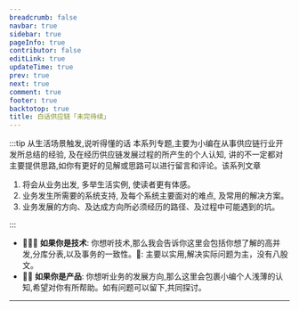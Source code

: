 ```yaml
---
breadcrumb: false
navbar: true
sidebar: true
pageInfo: true
contributor: false
editLink: true
updateTime: true
prev: true
next: true
comment: true
footer: true
backtotop: true
title: 白话供应链「未完待续」
---
```


:::tip 从生活场景触发,说听得懂的话
本系列专题,主要为小编在从事供应链行业开发所总结的经验, 及在经历供应链发展过程的所产生的个人认知, 讲的不一定都对
主要提供思路,如你有更好的见解或思路可以进行留言和评论。该系列文章

1. 将会从业务出发, 多举生活实例, 使读者更有体感。
2. 业务发生所需要的系统支持, 及每个系统主要面对的难点, 及常用的解决方案。
3. 业务发展的方向、及达成方向所必须经历的路径、及过程中可能遇到的坑。

:::

- 👨🏻‍💻 **如果你是技术**: 你想听技术,那么我会告诉你这里会包括你想了解的高并发,分库分表,以及事务的一致性。📢: 主要以实用,解决实际问题为主，没有八股文。
- 👨‍🔧 **如果你是产品**: 你想听业务的发展方向,那么这里会包裹小编个人浅薄的认知,希望对你有所帮助。如有问题可以留下,共同探讨。

---

<Title title="小明网购" sub-title="站在用户的视角,看生活中的供应链"/>


**2023年1月1日杭州**，家住上城区文明家园的小明同学在某 APP 上,下单买了一瓶**美容养颜护肤套装**，
1 月 1 日下午两点订单显示仓库**已经发货**，1 月 3 日**顺丰送货**上门，小明在签收快递时候发现，
产品并不是他想要的产品，于是登录 APP **联系客服**，要求提供无条件退款。客服联系小明需要**先进行签收**，
然后申请售后，选择上门取件按照客服提供的**退货地址**寄出，退货仓在收到快递**验收入库后**，自动进行退款。


以上这是小明同学从电商公司购买商品及申请售后的全部流程。这是从客户的视角出发我们所看到的流程，
从客户视角出发,相信我们每个人都会有自己的认知,因为这些场景在我们的日常生活中经历的都太多了。
但是你知道从电商公司视角出发， 会经过哪些流程吗？思考一下现在假如让我们来为
公司搭建一套这样的供应链系统, 你知道公司都需要具备哪些能力吗?

>好了小明的购物和售后流程大家先记住,下面我们看,在满足小明同学网上购物和售后的需求下,电商公司都需要
具有什么能力,以及这些能力都属于那些系统。


### 采购系统

作为一家电商公司，我们要出售产品，那么`我们的产品从哪里来的呢？` 如果是线下的话，可能就是老板骑着三轮车去进货，进完货后放到家里。
那么这个流程其实就是进货，专业的说法就是采购！**所以要想卖货，首先我们要采购货品。** 思考一下我们是一个大的电商公司,我们要一次性采购巨量的商品,
作为厂家相信不是所有厂家都敢一次性生产很多产品等着电商公司来采购, 所以虽然你来采购了，但是厂家不一定有货, 估我们的采购还需要一个到货的管理,用来处理
厂商**分批到货的场景**。既然消费者都会有售后的问题,那么电商一定也会有售后的问题, 电商公司进货也会遇到售后的问题，比如说这批货有残次就需要退货，
再比如说这批货有严重质量问题，就需要**索赔**。以上是经销模式下采购系统所要具备的能力。之所以这么说是因为后面我们还要提到一个寄售的模式。这个就放到采购系统
章节在展开细说。

### 商货品系统

计算机系统就是对现实世界的模拟,前面我的采购系统会对货品进行采购,但是商货品如何在计算机系统中表示呢? 所以就需要一个商货品系统,商货品系统属于基础服务主要提
供商货品的能力。 一个货品就是对应一个条码,一个商品可能是多个货品的组合,也可能是一个货品换了一个名字而已。相信这些套路大家也看到不少。

比如: 
- 货品: 一瓶拉菲

电商公司进行营销将82年的拉菲单独拿出售卖，换个名字。 就变成了一个商品: 82年拉菲。 其他年份的拉菲, 在组合产生一个新的商品: 拉菲全家桶


这里注意,商品是拿出去售卖的,只会在订单中看到, 而货品是供应链的概念,只会在供应链系统中使用, 商品和货品是不一样的，但是商品和货品是一定的关系的。

商货品系统是一个复杂的后台管理系统: 如果说采购系统是血管,那么商货品系统就是血液, 有了血液供应链才能运转起来。供应链不同的系统对商货品的关注点是不一样的，
这就要求商货品能提供较多的属性信息, 比如采购需要知道商品的保质期, 仓系统需要知道商品的体积，报关系统需要知道货品的 `hsCode（海关编码）` 等等。

从技术上考虑, 无论前后台对商货品的调用都是巨大的,尤其是商品,这直接影响了用户的购物体验,比如点进去一个商品详情,查询了半天没有看到商品详情信息。这是非常糟糕的。



### 仓网系统

假如说是小生意，采购可能就是放老板的家里了，但是如果是对于大公司呢？可能更多会考虑发货速度，以及履约时效，这就需要有一个CDN加速一样的东西，如何为用户购物的订单周期加速呢？
让用户以最快的速度拿到自己心仪的商品呢? 目前大部分企业的做法就是: 在离消费者最近的地方建一个仓库然后采购的货品直接就入库到离消费者近的地方，
比如华北地区的消费者让他从，天津仓发货。而上海杭州的消费者，让他从宁波仓发货。但是如何管理仓库以及仓库的覆盖范围呢，就需要一个仓管理系统用来管理仓的覆盖范围。
仓网系统也是一个对系统要求比较高的系统, 和商货品一样,仓也是基础信息,查询仓库信息的速度决定了用户的体验。

### 地址服务

地址服务和前面的仓和商货品一样也都是基础的服务, 当用户选择了收货地址, 前台服务就会根据用户的收货地址查询仓网,找到距离这个收货地址最近的发货仓, 然后前台服务在拿着这个发货仓
去查询这个仓的库存是否满足用户的下单需要。关于国家的地址编码、国家的英文编码这个都是有一个全球的标准规范的, 这个可绝对不能自己生成。在后面的专题章节, 会告诉你如何获取
全球的标准地址信息的。

- 中国  87 CN +86

### 价格税率

价格看起来很简单,但是实际做起来可不是那么简单，这个价格既包括了电商公司的采购价也会包括销售价,以及还可能在不同的渠道会展示不同的价格。
下面举一个例子

一个勺子，采购价格0.5元, 京东销售价 1元, 拼多多渠道 0.6元,。

采购价是与厂家进行确认的, 是会包含在合同中的, 但是物价总会上涨,合同总会到期, 这就还需要价格系统会有一个价格快照, 能反映出每次变动的记录。
有些公司价格可能还有更多的花样,比如说会员价，白金会员价，黄金会员价等等。

税率相关:

![](https://img.springlearn.cn/blog/b55922f6fe33517d8226ef2e30eb0815.png)

- 跨境综合
- 销项税: 是指纳税人发生应税销售行为，按照销售额和相应税率计算收取的增值税额，为销项税额。


---


`好了,截止到这里供应链的Inbound流程所涉及的系统基本就完成了,接下来我们看Outbound流程`


### 履约系统

在完整的购物过程中,用户下订单前的操作,都属于交易系统的范围,而下完订单后到用户签收的流程就属于供应链了。
履约系统就是这个承上启下的系统。无论公域的订单还是私域的订单都会先统一到履约系统。然后由履约系统给供应链的
各个系统交互,最终将订单的信息,物流的信息展示到用户的订单信息上。

1. 接受交易系统推送的订单信息(公域推单)
2. 从淘宝天猫抖音等外部,APP拉取订单(私域拉单)
3. 为用户的订单生成包裹信息,并给包裹生成快递单号。
4. 接受物流订单的轨迹信息,同步到用户订单。
5. 对于跨境订单,还需要进行三单报关(支付单、订单、物流单)。
6. 推送订单给仓系统,并扣减库存。


### 物流轨迹

并不是每个电商公司都会有自己的物流配送能力,所以这里的物流轨迹也只是对所有的物流公司进行一个包装。然后提供成
统一的能力给履约系统。比如当指定了一个快递编码和包裹信息, 就会向他指定的物流公司进行下单。生成运单号
和物流标签。并订阅这个订单的所有物流轨迹,然后按照自己的内部标准统一的提供给内部需要消费的系统。


### 库存系统

库存系统是怎么划分的呢? 前面我们说了,库存是放在每个仓里的,所以说实仓的库存就是By仓。这个会在wms系统有
有一个库存的记录, 对于wms更多会关注在仓库的库位。而对于公司各个部门其实更关系这个仓有多少货, 这个品公司
总共有多少的库存和成本。所以这个信息就要被设计在库存系统中。

- 第一层是: 业财库存 (By品,By货主,B仓,By等级)
- 第二层是: 渠道库存 (By渠道,By店铺)

比如: 勺子  A仓有10个。给天猫和拼多多每个渠道分5个。

库存最大的问题就是高并发,及仓库的准确率因为如果不准确就直接回导致超卖,影响用户体验。
为了提高并发能力和仓库库存准确率库存还会做很多的技术处理。如: 同步转异步,批量进行库存扣减,减少mysql的交互。
稽核对账(账账，账证，证证稽核)等。

### 财务系统

关于账务系统的描述,主要会围绕下面三个关键词进行介绍。

- 财务支出，这里只说供应链的支出。
- 预收收入，用户订单的收入。
- 库存成本，集团成本管理。

供应链那些需要支出呢?

1. 对于采购订单,当收货后或者是发货后都需要给厂商支出。
2. 对于仓库，仓库发货, 收货，即租赁的面积都需要单独算钱给仓库。
3. 对于完成供应链履约所涉及到需要外部公司协助的，都会有服务费需要进行支出。

供应链有那些收入呢?

1. 用户下单就是预收收入
2. 用户签收就是收入

供应链成本控制?

1. 货品就是我们的成本, 无论买不买都占用了仓库
2. 同一个产品,不同时期的入库可能就会导致库存成本不一样，比如1月0.5元进货1个勺子, 二月1元进货一个勺子。
   那么这个勺子的基本成本就是1.5。这还是知道成本的前提下得到的,实际的场景中会更加复杂。应为订单的单据
   类型是非常多的, 每个单据计算的成本是不一样的。

财报管报?

1. 财报是企业的体检报告，是股票投资者的说明书，作为股票投资者，我们可以通过阅读财报，判定企业的经营情况和生存能力，并评估其内在价值。
2. 管报是给企业管理者看的,知道每个部门每个渠道的经营情况。

财管和管报是公司要想上市,所必须具有的,这些都高度依靠财务系统的`数字化`能力,高度依靠供应链的`数字化能力`。只有将所有真实发生的
交易行为和支出行为数字化后才可能得到。
